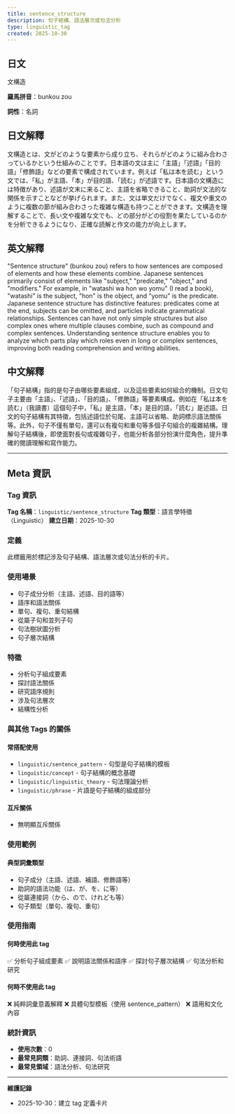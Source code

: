 ```yaml
---
title: sentence_structure
description: 句子結構、語法層次或句法分析
type: linguistic_tag
created: 2025-10-30
---
```


## 日文
文構造

**羅馬拼音**：bunkou zou

**詞性**：名詞

## 日文解釋
文構造とは、文がどのような要素から成り立ち、それらがどのように組み合わさっているかという仕組みのことです。日本語の文は主に「主語」「述語」「目的語」「修飾語」などの要素で構成されています。例えば「私は本を読む」という文では、「私」が主語、「本」が目的語、「読む」が述語です。日本語の文構造には特徴があり、述語が文末に来ること、主語を省略できること、助詞が文法的な関係を示すことなどが挙げられます。また、文は単文だけでなく、複文や重文のように複数の節が組み合わさった複雑な構造も持つことができます。文構造を理解することで、長い文や複雑な文でも、どの部分がどの役割を果たしているのかを分析できるようになり、正確な読解と作文の能力が向上します。

## 英文解釋
"Sentence structure" (bunkou zou) refers to how sentences are composed of elements and how these elements combine. Japanese sentences primarily consist of elements like "subject," "predicate," "object," and "modifiers." For example, in "watashi wa hon wo yomu" (I read a book), "watashi" is the subject, "hon" is the object, and "yomu" is the predicate. Japanese sentence structure has distinctive features: predicates come at the end, subjects can be omitted, and particles indicate grammatical relationships. Sentences can have not only simple structures but also complex ones where multiple clauses combine, such as compound and complex sentences. Understanding sentence structure enables you to analyze which parts play which roles even in long or complex sentences, improving both reading comprehension and writing abilities.

## 中文解釋
「句子結構」指的是句子由哪些要素組成，以及這些要素如何組合的機制。日文句子主要由「主語」、「述語」、「目的語」、「修飾語」等要素構成。例如在「私は本を読む」（我讀書）這個句子中，「私」是主語，「本」是目的語，「読む」是述語。日文的句子結構有其特徵，包括述語位於句尾、主語可以省略、助詞標示語法關係等。此外，句子不僅有單句，還可以有複句和重句等多個子句組合的複雜結構。理解句子結構後，即使面對長句或複雜句子，也能分析各部分扮演什麼角色，提升準確的閱讀理解和寫作能力。

---

## Meta 資訊

### Tag 資訊

**Tag 名稱**：`linguistic/sentence_structure`
**Tag 類型**：語言學特徵（Linguistic）
**建立日期**：2025-10-30

### 定義

此標籤用於標記涉及句子結構、語法層次或句法分析的卡片。

### 使用場景

- 句子成分分析（主語、述語、目的語等）
- 語序和語法關係
- 單句、複句、重句結構
- 從屬子句和並列子句
- 句法樹狀圖分析
- 句子層次結構

### 特徵

- 分析句子組成要素
- 探討語法關係
- 研究語序規則
- 涉及句法層次
- 結構性分析

### 與其他 Tags 的關係

#### 常搭配使用
- `linguistic/sentence_pattern` - 句型是句子結構的模板
- `linguistic/concept` - 句子結構的概念基礎
- `linguistic/linguistic_theory` - 句法理論分析
- `linguistic/phrase` - 片語是句子結構的組成部分

#### 互斥關係
- 無明顯互斥關係

### 使用範例

#### 典型詞彙類型
- 句子成分（主語、述語、補語、修飾語等）
- 助詞的語法功能（は、が、を、に等）
- 從屬連接詞（から、ので、けれども等）
- 句子類型（單句、複句、重句）

### 使用指南

#### 何時使用此 tag
✅ 分析句子組成要素
✅ 說明語法關係和語序
✅ 探討句子層次結構
✅ 句法分析和研究

#### 何時不使用此 tag
❌ 純粹詞彙意義解釋
❌ 具體句型模板（使用 sentence_pattern）
❌ 語用和文化內容

### 統計資訊

- **使用次數**：0
- **最常見詞類**：助詞、連接詞、句法術語
- **最常見領域**：語法分析、句法研究

---

**維護記錄**
- 2025-10-30：建立 tag 定義卡片
